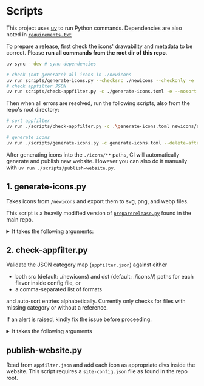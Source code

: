 # Scripts

This project uses [uv](https://docs.astral.sh/uv/) to run Python commands. Dependencies are also noted in [`requirements.txt`](requirements.txt)

To prepare a release, first check the icons' drawability and metadata to be correct. Please **run all commands from the root dir of this repo**.

```bash
uv sync --dev # sync dependencies

# check (not generate) all icons in ./newicons
uv run scripts/generate-icons.py --checksrc ./newicons --checkonly -e
# check appfilter JSON
uv run scripts/check-appfilter.py -c ./generate-icons.toml -e --nosort newicons/appfilter.json 
```

Then when all errors are resolved, run the following scripts, also from the repo's root directory:

```bash
# sort appfilter
uv run ./scripts/check-appfilter.py -c .\generate-icons.toml newicons/appfilter.json

# generate icons
uv run ./scripts/generate-icons.py -c generate-icons.toml --delete-after
```

After generating icons into the `./icons/**` paths, CI will automatically generate and publish new website. However you can also do it manually with `uv run ./scripts/publish-website.py`.

## 1. generate-icons.py

Takes icons from `/newicons` and export them to svg, png, and webp files.

This script is a heavily modified version of [`preparerelease.py`](https://github.com/Arcticons-Team/Arcticons/blob/main/scripts/preparerelease.py) found in the main repo. 

<details>

<summary>It takes the following arguments:</summary>

```
usage: generate-icons.py [-h] [-c CONFIG] [--checkonly] [--checksrc CHECKSRC] [--delete-after] [-e]

options:
  -h, --help            show this help message and exit
  -c CONFIG, --config CONFIG
                        Config file to use
  --checkonly           Run checks only. Requires -c or --checksrc to be set
  --checksrc CHECKSRC   Path to the icons directory for checking (only enabled alongside --checkonly flag)
  --delete-after        Delete icons from the source folder after creation
  -e, --error           Errors on invalid checks
```

</details>

## 2. check-appfilter.py

Validate the JSON category map (`appfilter.json`) against either 

- both src (default: ./newicons) and dst (default: ./icons/<flavor-name>/<format>) paths for each flavor inside config file, or
- a comma-separated list of formats

and auto-sort entries alphabetically. Currently only checks for files with missing category or without a reference.

If an alert is raised, kindly fix the issue before proceeding.


<details>
<summary>It takes the following arguments</summary>

```
usage: check-appfilter.py [-h] [--nosort] [-c CONFIG] [-p PATHS] JSON_APPFILTER

positional arguments:
  JSON_APPFILTER        Path to the JSON file

options:
  -h, --help            show this help message and exit
  --nosort              Sort JSON keys alphabetically
  -c CONFIG, --config CONFIG
                        Config file to use
  -p PATHS, --paths PATHS
                        Comma-separated paths to the icons directory
```

</details>

## publish-website.py

Read from `appfilter.json` and add each icon as appropriate divs inside the website. This script requires a `site-config.json` file as found in the repo root.
